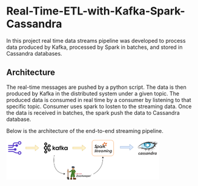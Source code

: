 # Real-Time-ETL-with-Kafka-Spark-Cassandra
In this project real time data streams pipeline was developed to process data produced by Kafka, processed by Spark in batches, and stored in Cassandra databases.

## Architecture

The real-time messages are pushed by a python script. The data is then produced by Kafka in the distributed system under a given topic. The produced data is consumed in real time by a consumer by listening to that specific topic. Consumer uses spark to losten to the streaming data. Once the data is received in batches, the spark push the data to Cassandra database. 

Below is the architecture of the end-to-end streaming pipeline.

<img src="img/architecture.png" width='80%' align="center">




